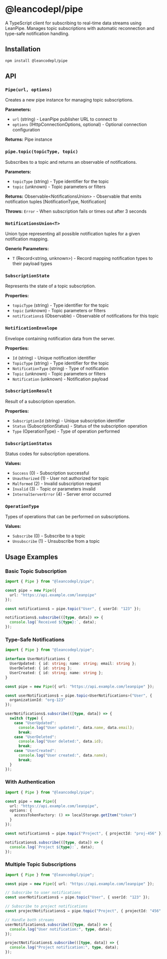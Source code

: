 # @leancodepl/pipe

A TypeScript client for subscribing to real-time data streams using LeanPipe. Manages topic subscriptions with automatic reconnection and type-safe notification handling.

## Installation

```bash
npm install @leancodepl/pipe
```

## API

### `Pipe(url, options)`

Creates a new pipe instance for managing topic subscriptions.

**Parameters:**
- `url` (string) - LeanPipe publisher URL to connect to
- `options` (IHttpConnectionOptions, optional) - Optional connection configuration

**Returns:** Pipe instance

### `pipe.topic(topicType, topic)`

Subscribes to a topic and returns an observable of notifications.

**Parameters:**
- `topicType` (string) - Type identifier for the topic
- `topic` (unknown) - Topic parameters or filters

**Returns:** Observable<NotificationsUnion<TNotifications>> - Observable that emits notification tuples [NotificationType, Notification]

**Throws:** `Error` - When subscription fails or times out after 3 seconds

### `NotificationsUnion<T>`

Union type representing all possible notification tuples for a given notification mapping.

**Generic Parameters:**
- `T` (Record<string, unknown>) - Record mapping notification types to their payload types

### `SubscriptionState`

Represents the state of a topic subscription.

**Properties:**
- `topicType` (string) - Type identifier for the topic
- `topic` (unknown) - Topic parameters or filters
- `notifications$` (Observable<unknown>) - Observable of notifications for this topic

### `NotificationEnvelope`

Envelope containing notification data from the server.

**Properties:**
- `Id` (string) - Unique notification identifier
- `TopicType` (string) - Type identifier for the topic
- `NotificationType` (string) - Type of notification
- `Topic` (unknown) - Topic parameters or filters
- `Notification` (unknown) - Notification payload

### `SubscriptionResult`

Result of a subscription operation.

**Properties:**
- `SubscriptionId` (string) - Unique subscription identifier
- `Status` (SubscriptionStatus) - Status of the subscription operation
- `Type` (OperationType) - Type of operation performed

### `SubscriptionStatus`

Status codes for subscription operations.

**Values:**
- `Success` (0) - Subscription successful
- `Unauthorized` (1) - User not authorized for topic
- `Malformed` (2) - Invalid subscription request
- `Invalid` (3) - Topic or parameters invalid
- `InternalServerError` (4) - Server error occurred

### `OperationType`

Types of operations that can be performed on subscriptions.

**Values:**
- `Subscribe` (0) - Subscribe to a topic
- `Unsubscribe` (1) - Unsubscribe from a topic

## Usage Examples

### Basic Topic Subscription

```typescript
import { Pipe } from "@leancodepl/pipe";

const pipe = new Pipe({ 
  url: "https://api.example.com/leanpipe" 
});

const notifications$ = pipe.topic("User", { userId: "123" });

notifications$.subscribe(([type, data]) => {
  console.log(`Received ${type}:`, data);
});
```

### Type-Safe Notifications

```typescript
import { Pipe } from "@leancodepl/pipe";

interface UserNotifications {
  UserUpdated: { id: string; name: string; email: string };
  UserDeleted: { id: string };
  UserCreated: { id: string; name: string };
}

const pipe = new Pipe({ url: "https://api.example.com/leanpipe" });

const userNotifications$ = pipe.topic<UserNotifications>("User", { 
  organizationId: "org-123" 
});

userNotifications$.subscribe(([type, data]) => {
  switch (type) {
    case "UserUpdated":
      console.log("User updated:", data.name, data.email);
      break;
    case "UserDeleted":
      console.log("User deleted:", data.id);
      break;
    case "UserCreated":
      console.log("User created:", data.name);
      break;
  }
});
```

### With Authentication

```typescript
import { Pipe } from "@leancodepl/pipe";

const pipe = new Pipe({ 
  url: "https://api.example.com/leanpipe",
  options: { 
    accessTokenFactory: () => localStorage.getItem("token") 
  }
});

const notifications$ = pipe.topic("Project", { projectId: "proj-456" });

notifications$.subscribe(([type, data]) => {
  console.log(`Project ${type}:`, data);
});
```

### Multiple Topic Subscriptions

```typescript
import { Pipe } from "@leancodepl/pipe";

const pipe = new Pipe({ url: "https://api.example.com/leanpipe" });

// Subscribe to user notifications
const userNotifications$ = pipe.topic("User", { userId: "123" });

// Subscribe to project notifications
const projectNotifications$ = pipe.topic("Project", { projectId: "456" });

// Handle both streams
userNotifications$.subscribe(([type, data]) => {
  console.log("User notification:", type, data);
});

projectNotifications$.subscribe(([type, data]) => {
  console.log("Project notification:", type, data);
});
```